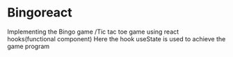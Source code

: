 # Bingoreact

Implementing the Bingo game /Tic tac toe game using react hooks(functional component)
Here the hook useState is used to achieve the game program
